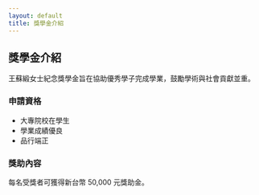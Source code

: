 ```yaml
---
layout: default
title: 獎學金介紹
---
```


## 獎學金介紹

王蘇緞女士紀念獎學金旨在協助優秀學子完成學業，鼓勵學術與社會貢獻並重。

### 申請資格
- 大專院校在學生
- 學業成績優良
- 品行端正

### 獎助內容
每名受獎者可獲得新台幣 50,000 元獎助金。
